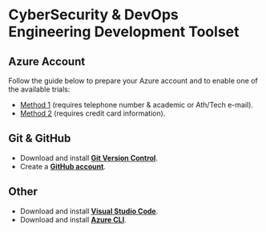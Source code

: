 # CyberSecurity & DevOps Engineering Development Toolset

## Azure Account

Follow the guide below to prepare your Azure account and to enable one of the available trials:

- [Method 1](https://github.com/codehub-learn/development-environment-setup/blob/main/Azure_Student_Trial.md) (requires telephone number & academic or Ath/Tech e-mail).
- [Method 2](https://github.com/codehub-learn/development-environment-setup/blob/main/Azure_Trial.md) (requires credit card information).
  

## Git & GitHub

- Download and install **[Git Version Control](https://git-scm.com/downloads)**.
- Create a **[GitHub account](https://github.com/join)**.

## Other
- Download and install **[Visual Studio Code](https://code.visualstudio.com/)**.
- Download and install **[Azure CLI](https://learn.microsoft.com/en-us/cli/azure/install-azure-cli)**.
